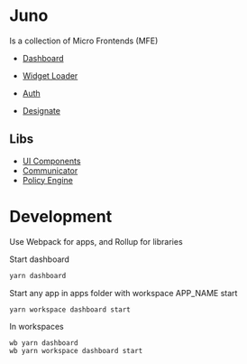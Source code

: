 # Juno

Is a collection of Micro Frontends (MFE)

- [Dashboard](https://github.com/sapcc/juno/tree/main/apps/dashboard)

- [Widget Loader](https://github.com/sapcc/juno/tree/main/apps/widget-loader)
- [Auth](https://github.com/sapcc/juno/tree/main/apps/auth)
- [Designate](https://github.com/sapcc/juno/tree/main/apps/designate)

## Libs

- [UI Components](https://github.com/sapcc/juno/tree/main/lib/juno-ui-components)
- [Communicator](https://github.com/sapcc/juno/tree/main/lib/communicator)
- [Policy Engine](https://github.com/sapcc/juno/tree/main/lib/policy-engine)

# Development

Use Webpack for apps, and Rollup for libraries

Start dashboard

```bash
yarn dashboard
```

Start any app in apps folder with workspace APP_NAME start

```bash
yarn workspace dashboard start
```

In workspaces

```
wb yarn dashboard
wb yarn workspace dashboard start
```
